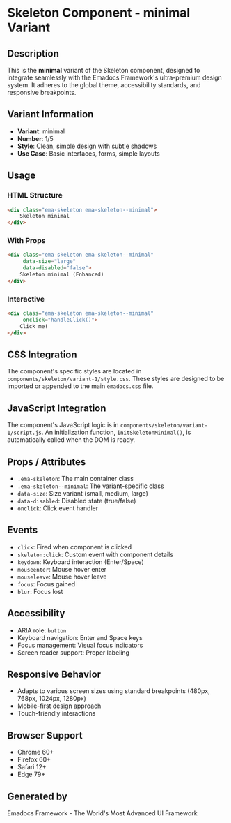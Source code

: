 # Skeleton Component - minimal Variant

## Description
This is the **minimal** variant of the Skeleton component, designed to integrate seamlessly with the Emadocs Framework's ultra-premium design system. It adheres to the global theme, accessibility standards, and responsive breakpoints.

## Variant Information
- **Variant**: minimal
- **Number**: 1/5
- **Style**: Clean, simple design with subtle shadows
- **Use Case**: Basic interfaces, forms, simple layouts

## Usage

### HTML Structure
```html
<div class="ema-skeleton ema-skeleton--minimal">
    Skeleton minimal
</div>
```

### With Props
```html
<div class="ema-skeleton ema-skeleton--minimal" 
     data-size="large" 
     data-disabled="false">
    Skeleton minimal (Enhanced)
</div>
```

### Interactive
```html
<div class="ema-skeleton ema-skeleton--minimal" 
     onclick="handleClick()">
    Click me!
</div>
```

## CSS Integration
The component's specific styles are located in `components/skeleton/variant-1/style.css`. These styles are designed to be imported or appended to the main `emadocs.css` file.

## JavaScript Integration
The component's JavaScript logic is in `components/skeleton/variant-1/script.js`. An initialization function, `initSkeletonMinimal()`, is automatically called when the DOM is ready.

## Props / Attributes
- `.ema-skeleton`: The main container class
- `.ema-skeleton--minimal`: The variant-specific class
- `data-size`: Size variant (small, medium, large)
- `data-disabled`: Disabled state (true/false)
- `onclick`: Click event handler

## Events
- `click`: Fired when component is clicked
- `skeleton:click`: Custom event with component details
- `keydown`: Keyboard interaction (Enter/Space)
- `mouseenter`: Mouse hover enter
- `mouseleave`: Mouse hover leave
- `focus`: Focus gained
- `blur`: Focus lost

## Accessibility
- ARIA role: `button`
- Keyboard navigation: Enter and Space keys
- Focus management: Visual focus indicators
- Screen reader support: Proper labeling

## Responsive Behavior
- Adapts to various screen sizes using standard breakpoints (480px, 768px, 1024px, 1280px)
- Mobile-first design approach
- Touch-friendly interactions

## Browser Support
- Chrome 60+
- Firefox 60+
- Safari 12+
- Edge 79+

## Generated by
Emadocs Framework - The World's Most Advanced UI Framework
